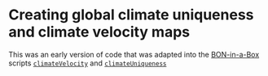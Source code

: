 # Creating global climate uniqueness and climate velocity maps 

This was an early version of code that was adapted into the [BON-in-a-Box](https://github.com/GEO-BON/boninabox-pipelines) scripts [`climateVelocity`](https://github.com/GEO-BON/boninabox-pipelines/blob/e82654c6ad0bfbe8113ba156d6ffb186bd982991/scripts/Block3/climateVelocity.jl) and [`climateUniqueness`](https://github.com/GEO-BON/boninabox-pipelines/blob/e82654c6ad0bfbe8113ba156d6ffb186bd982991/scripts/Block3/climateUniqueness.jl)
